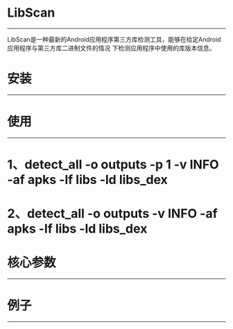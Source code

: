 # LibScan
------------------------
LibScan是一种最新的Android应用程序第三方库检测工具，能够在给定Android应用程序与第三方库二进制文件的情况
下检测应用程序中使用的库版本信息。

# 安装
------------------------


# 使用
------------------------
# 1、detect_all  -o outputs -p 1 -v INFO -af apks -lf libs -ld libs_dex
# 2、detect_all  -o outputs -v INFO -af apks -lf libs -ld libs_dex


# 核心参数
------------------------


# 例子
------------------------
